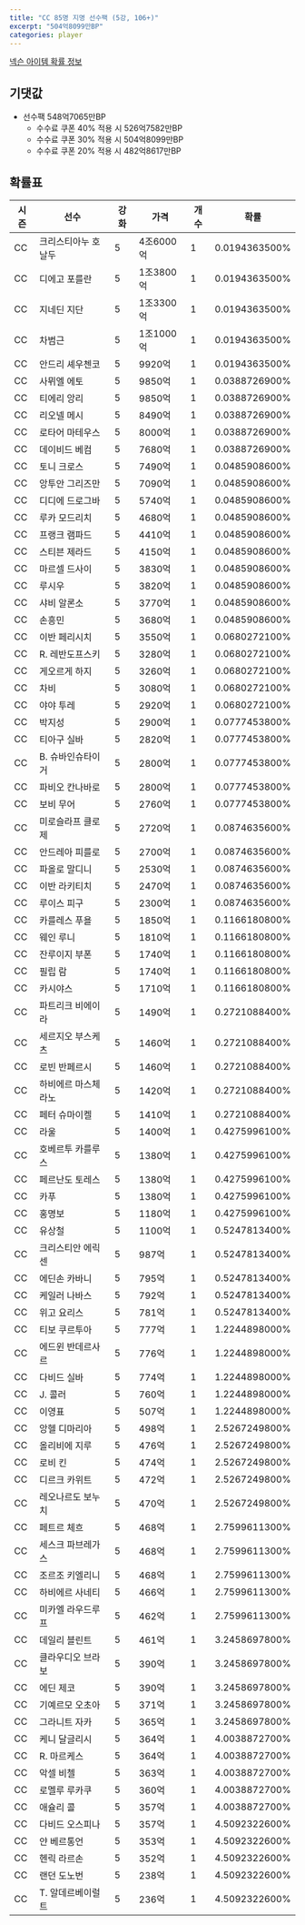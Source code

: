 ```yaml
---
title: "CC 85명 지명 선수팩 (5강, 106+)"
excerpt: "504억8099만BP"
categories: player
---
```

[넥슨 아이템 확률 정보](http://iteminfo.nexon.com/probability/fo4?sn=7348)

## 기댓값
- 선수팩 548억7065만BP
  - 수수료 쿠폰 40% 적용 시 526억7582만BP
  - 수수료 쿠폰 30% 적용 시 504억8099만BP
  - 수수료 쿠폰 20% 적용 시 482억8617만BP


## 확률표

|시즌|선수|강화|가격|개수|확률|
|---|---|---|---|---|---|
|CC|크리스티아누 호날두|5|4조6000억|1|0.0194363500%|
|CC|디에고 포를란|5|1조3800억|1|0.0194363500%|
|CC|지네딘 지단|5|1조3300억|1|0.0194363500%|
|CC|차범근|5|1조1000억|1|0.0194363500%|
|CC|안드리 셰우첸코|5|9920억|1|0.0194363500%|
|CC|사뮈엘 에토|5|9850억|1|0.0388726900%|
|CC|티에리 앙리|5|9850억|1|0.0388726900%|
|CC|리오넬 메시|5|8490억|1|0.0388726900%|
|CC|로타어 마테우스|5|8000억|1|0.0388726900%|
|CC|데이비드 베컴|5|7680억|1|0.0388726900%|
|CC|토니 크로스|5|7490억|1|0.0485908600%|
|CC|앙투안 그리즈만|5|7090억|1|0.0485908600%|
|CC|디디에 드로그바|5|5740억|1|0.0485908600%|
|CC|루카 모드리치|5|4680억|1|0.0485908600%|
|CC|프랭크 램파드|5|4410억|1|0.0485908600%|
|CC|스티븐 제라드|5|4150억|1|0.0485908600%|
|CC|마르셀 드사이|5|3830억|1|0.0485908600%|
|CC|루시우|5|3820억|1|0.0485908600%|
|CC|샤비 알론소|5|3770억|1|0.0485908600%|
|CC|손흥민|5|3680억|1|0.0485908600%|
|CC|이반 페리시치|5|3550억|1|0.0680272100%|
|CC|R. 레반도프스키|5|3280억|1|0.0680272100%|
|CC|게오르게 하지|5|3260억|1|0.0680272100%|
|CC|차비|5|3080억|1|0.0680272100%|
|CC|야야 투레|5|2920억|1|0.0680272100%|
|CC|박지성|5|2900억|1|0.0777453800%|
|CC|티아구 실바|5|2820억|1|0.0777453800%|
|CC|B. 슈바인슈타이거|5|2800억|1|0.0777453800%|
|CC|파비오 칸나바로|5|2800억|1|0.0777453800%|
|CC|보비 무어|5|2760억|1|0.0777453800%|
|CC|미로슬라프 클로제|5|2720억|1|0.0874635600%|
|CC|안드레아 피를로|5|2700억|1|0.0874635600%|
|CC|파올로 말디니|5|2530억|1|0.0874635600%|
|CC|이반 라키티치|5|2470억|1|0.0874635600%|
|CC|루이스 피구|5|2300억|1|0.0874635600%|
|CC|카를레스 푸욜|5|1850억|1|0.1166180800%|
|CC|웨인 루니|5|1810억|1|0.1166180800%|
|CC|잔루이지 부폰|5|1740억|1|0.1166180800%|
|CC|필립 람|5|1740억|1|0.1166180800%|
|CC|카시야스|5|1710억|1|0.1166180800%|
|CC|파트리크 비에이라|5|1490억|1|0.2721088400%|
|CC|세르지오 부스케츠|5|1460억|1|0.2721088400%|
|CC|로빈 반페르시|5|1460억|1|0.2721088400%|
|CC|하비에르 마스체라노|5|1420억|1|0.2721088400%|
|CC|페터 슈마이켈|5|1410억|1|0.2721088400%|
|CC|라울|5|1400억|1|0.4275996100%|
|CC|호베르투 카를루스|5|1380억|1|0.4275996100%|
|CC|페르난도 토레스|5|1380억|1|0.4275996100%|
|CC|카푸|5|1380억|1|0.4275996100%|
|CC|홍명보|5|1180억|1|0.4275996100%|
|CC|유상철|5|1100억|1|0.5247813400%|
|CC|크리스티안 에릭센|5|987억|1|0.5247813400%|
|CC|에딘손 카바니|5|795억|1|0.5247813400%|
|CC|케일러 나바스|5|792억|1|0.5247813400%|
|CC|위고 요리스|5|781억|1|0.5247813400%|
|CC|티보 쿠르투아|5|777억|1|1.2244898000%|
|CC|에드윈 반데르사르|5|776억|1|1.2244898000%|
|CC|다비드 실바|5|774억|1|1.2244898000%|
|CC|J. 콜러|5|760억|1|1.2244898000%|
|CC|이영표|5|507억|1|1.2244898000%|
|CC|앙헬 디마리아|5|498억|1|2.5267249800%|
|CC|올리비에 지루|5|476억|1|2.5267249800%|
|CC|로비 킨|5|474억|1|2.5267249800%|
|CC|디르크 카위트|5|472억|1|2.5267249800%|
|CC|레오나르도 보누치|5|470억|1|2.5267249800%|
|CC|페트르 체흐|5|468억|1|2.7599611300%|
|CC|세스크 파브레가스|5|468억|1|2.7599611300%|
|CC|조르조 키엘리니|5|468억|1|2.7599611300%|
|CC|하비에르 사네티|5|466억|1|2.7599611300%|
|CC|미카엘 라우드루프|5|462억|1|2.7599611300%|
|CC|데일리 블린트|5|461억|1|3.2458697800%|
|CC|클라우디오 브라보|5|390억|1|3.2458697800%|
|CC|에딘 제코|5|390억|1|3.2458697800%|
|CC|기예르모 오초아|5|371억|1|3.2458697800%|
|CC|그라니트 자카|5|365억|1|3.2458697800%|
|CC|케니 달글리시|5|364억|1|4.0038872700%|
|CC|R. 마르케스|5|364억|1|4.0038872700%|
|CC|악셀 비첼|5|363억|1|4.0038872700%|
|CC|로멜루 루카쿠|5|360억|1|4.0038872700%|
|CC|애슐리 콜|5|357억|1|4.0038872700%|
|CC|다비드 오스피나|5|357억|1|4.5092322600%|
|CC|얀 베르통언|5|353억|1|4.5092322600%|
|CC|헨릭 라르손|5|352억|1|4.5092322600%|
|CC|랜던 도노번|5|238억|1|4.5092322600%|
|CC|T. 알데르베이럴트|5|236억|1|4.5092322600%|

